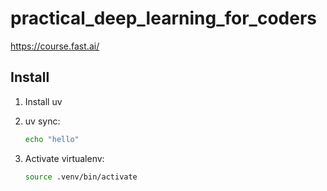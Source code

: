 # practical_deep_learning_for_coders
https://course.fast.ai/

## Install

1. Install uv

2. uv sync:
    ```bash
    echo "hello"
    ```

3. Activate virtualenv:
    ```bash
    source .venv/bin/activate
    ```
